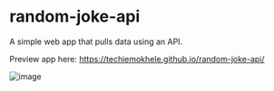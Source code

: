 # random-joke-api
A simple web app that pulls data using an API.

Preview app here: https://techiemokhele.github.io/random-joke-api/

![image](https://user-images.githubusercontent.com/67394147/131595239-2b178c49-759a-4aa8-ac36-7086ae44ae30.png)

